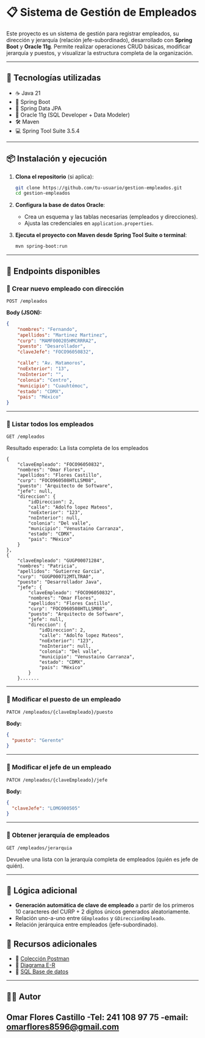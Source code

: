 # 📋 Sistema de Gestión de Empleados

Este proyecto es un sistema de gestión para registrar empleados, su dirección y jerarquía (relación jefe-subordinado), desarrollado con **Spring Boot** y **Oracle 11g**. Permite realizar operaciones CRUD básicas, modificar jerarquía y puestos, y visualizar la estructura completa de la organización.

---

## 🚀 Tecnologías utilizadas

- ☕ Java 21
- 🌱 Spring Boot
- 🧪 Spring Data JPA
- 🐘 Oracle 11g (SQL Developer + Data Modeler)
- 🛠 Maven
- 💻 Spring Tool Suite 3.5.4

---

## 📦 Instalación y ejecución

1. **Clona el repositorio** (si aplica):
   ```bash
   git clone https://github.com/tu-usuario/gestion-empleados.git
   cd gestion-empleados
   ```

2. **Configura la base de datos Oracle**:
   - Crea un esquema y las tablas necesarias (empleados y direcciones).
   - Ajusta las credenciales en `application.properties`.

3. **Ejecuta el proyecto con Maven desde Spring Tool Suite o terminal**:
   ```bash
   mvn spring-boot:run
   ```

---

## 🔧 Endpoints disponibles

### 📌 Crear nuevo empleado con dirección
```http
POST /empleados
```
**Body (JSON):**
```json
{
    "nombres": "Fernando",
    "apellidos": "Martinez Martinez",
    "curp": "MAMF000205HMCRRRA2",
    "puesto": "Desarollador",
    "claveJefe": "FOCO96050832",

    "calle": "Av. Matamoros",
    "noExterior": "13",
    "noInterior": "",
    "colonia": "Centro",
    "municipio": "Cuauhtémoc",
    "estado": "CDMX",
    "pais": "México"
}
```

---

### 📌 Listar todos los empleados
```http
GET /empleados
```
Resultado esperado: La lista completa de los empleados

    {
        "claveEmpleado": "FOCO96050832",
        "nombres": "Omar Flores",
        "apellidos": "Flores Castillo",
        "curp": "FOCO960508HTLLSM08",
        "puesto": "Arquitecto de Software",
        "jefe": null,
        "direccion": {
            "idDireccion": 2,
            "calle": "Adolfo lopez Mateos",
            "noExterior": "123",
            "noInterior": null,
            "colonia": "Del valle",
            "municipio": "Venustaino Carranza",
            "estado": "CDMX",
            "pais": "México"
        }
    },
    {
        "claveEmpleado": "GUGP00071284",
        "nombres": "Patricia",
        "apellidos": "Gutierrez Garcia",
        "curp": "GUGP000712MTLTRA0",
        "puesto": "Desarrollador Java",
        "jefe": {
            "claveEmpleado": "FOCO96050832",
            "nombres": "Omar Flores",
            "apellidos": "Flores Castillo",
            "curp": "FOCO960508HTLLSM08",
            "puesto": "Arquitecto de Software",
            "jefe": null,
            "direccion": {
                "idDireccion": 2,
                "calle": "Adolfo lopez Mateos",
                "noExterior": "123",
                "noInterior": null,
                "colonia": "Del valle",
                "municipio": "Venustaino Carranza",
                "estado": "CDMX",
                "pais": "México"
            }
        }.......
---

### 📌 Modificar el puesto de un empleado
```http
PATCH /empleados/{claveEmpleado}/puesto
```
**Body:**
```json
{
  "puesto": "Gerente"
}
```

---

### 📌 Modificar el jefe de un empleado
```http
PATCH /empleados/{claveEmpleado}/jefe
```
**Body:**
```json
{
  "claveJefe": "LOMG900505"
}
```

---

### 📌 Obtener jerarquía de empleados
```http
GET /empleados/jerarquia
```

Devuelve una lista con la jerarquía completa de empleados (quién es jefe de quién).

---

## 🧠 Lógica adicional

- **Generación automática de clave de empleado** a partir de los primeros 10 caracteres del CURP + 2 dígitos únicos generados aleatoriamente.
- Relación uno-a-uno entre `GEmpleados` y `GDireccionEmpleado`.
- Relación jerárquica entre empleados (jefe-subordinado).

## 📁 Recursos adicionales

- 🧪 [Colección Postman](postman/ORDENARIS.postman_collection.json)
- 🧭 [Diagrama E-R](docs/diagrama-er.png)
- 🐘 [SQL Base de datos](docs/GestionEmpleados.sql)

---

## 👨‍💻 Autor

**Omar Flores Castillo**
-Tel: 241 108 97 75
-email: omarflores8596@gmail.com
---
